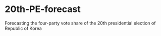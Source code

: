 # 20th-PE-forecast
Forecasting the four-party vote share of the 20th presidential election of Republic of Korea
